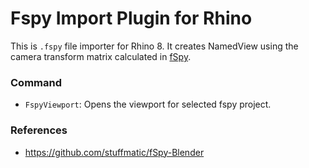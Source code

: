 # Fspy Import Plugin for Rhino

This is `.fspy` file importer for Rhino 8. It creates NamedView using the camera transform matrix calculated in [fSpy](https://fspy.io).

### Command
- `FspyViewport`: Opens the viewport for selected fspy project.

### References
- https://github.com/stuffmatic/fSpy-Blender